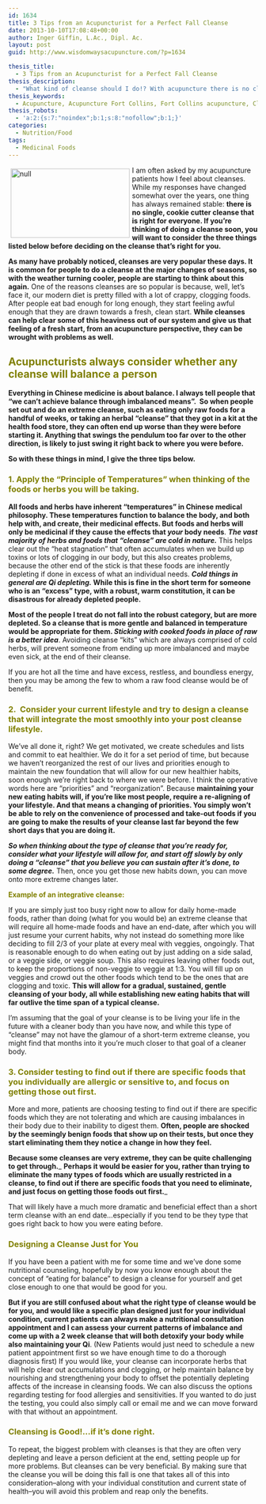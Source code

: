 ```yaml
---
id: 1634
title: 3 Tips from an Acupuncturist for a Perfect Fall Cleanse
date: 2013-10-10T17:08:48+00:00
author: Inger Giffin, L.Ac., Dipl. Ac.
layout: post
guid: http://www.wisdomwaysacupuncture.com/?p=1634

thesis_title:
  - 3 Tips from an Acupuncturist for a Perfect Fall Cleanse
thesis_description:
  - "What kind of cleanse should I do!? With acupuncture there is no cleanse that's right for everyone, so consider 3 things when deciding on a cleanse."
thesis_keywords:
  - Acupuncture, Acupuncture Fort Collins, Fort Collins acupuncture, Cleanse, Fall Cleanse
thesis_robots:
  - 'a:2:{s:7:"noindex";b:1;s:8:"nofollow";b:1;}'
categories:
  - Nutrition/Food
tags:
  - Medicinal Foods
---
```

<img src="https://origin.ih.constantcontact.com/fs124/1102844965003/img/165.jpg" alt="null" width="240" height="140" align="left" border="0" hspace="5" vspace="5" />I am often asked by my acupuncture patients how I feel about cleanses. While my responses have changed somewhat over the years, one thing has always remained stable: **there is no single, cookie cutter cleanse that is right for everyone. If you&#8217;re thinking of doing a cleanse soon, you will want to consider the three things listed below before deciding on the cleanse that&#8217;s right for you.**

**As many have probably noticed, cleanses are very popular these days. It is common for people to do a cleanse at the major changes of seasons, so with the weather turning cooler, people are starting to think about this again.** One of the reasons cleanses are so popular is because, well, let&#8217;s face it, our modern diet is pretty filled with a lot of crappy, clogging foods. After people eat bad enough for long enough, they start feeling awful enough that they are drawn towards a fresh, clean start. **While cleanses can help clear some of this heaviness out of our system and give us that feeling of a fresh start, from an acupuncture perspective, they can be wrought with problems as well.**

## <span style="color: #808000;"><strong>Acupuncturists always consider whether any cleanse will balance a person</strong></span>

**Everything in Chinese medicine is about balance. I always tell people that &#8220;we can&#8217;t achieve balance through imbalanced means&#8221;.  So when people set out and do an extreme cleanse, such as eating only raw foods for a handful of weeks, or taking an herbal &#8220;cleanse&#8221; that they got in a kit at the health food store, they can often end up worse than they were before starting it. Anything that swings the pendulum too far over to the other direction, is likely to just swing it right back to where you were before.** 

**So with these things in mind, I give the three tips below.**

### <span style="color: #808000;">1. Apply the &#8220;Principle of Temperatures&#8221; when thinking of the foods or herbs you will be taking. </span>

**All foods and herbs have inherent &#8220;temperatures&#8221; in Chinese medical philosophy. These temperatures function to balance the body, and both help with, and create, their medicinal effects. But foods and herbs will only be medicinal if they cause the effects that _your_ body needs**. _**The vast majority of herbs and foods that &#8220;cleanse&#8221; are cold in nature.**_ This helps clear out the &#8220;heat stagnation&#8221; that often accumulates when we build up toxins or lots of clogging in our body, but this also creates problems, because the other end of the stick is that these foods are inherently depleting if done in excess of what an individual needs. **_Cold things in general are Qi depleting._ While this is fine in the short term for someone who is an &#8220;excess&#8221; type, with a robust, warm constitution, it can be disastrous for already depleted people.**

**Most of the people I treat do not fall into the robust category, but are more depleted. So a cleanse that is more gentle and balanced in temperature would be appropriate for them. _Sticking with cooked foods in place of raw is a better idea_**. Avoiding cleanse &#8220;kits&#8221; which are always comprised of cold herbs, will prevent someone from ending up more imbalanced and maybe even sick, at the end of their cleanse.

If you are hot all the time and have excess, restless, and boundless energy, then you may be among the few to whom a raw food cleanse would be of benefit.

### <span style="color: #808000;">2.  Consider your current lifestyle and try to design a cleanse that will integrate the most smoothly into your post cleanse lifestyle. </span>

We&#8217;ve all done it, right? We get motivated, we create schedules and lists and commit to eat healthier. We do it for a set period of time, but because we haven&#8217;t reorganized the rest of our lives and priorities enough to maintain the new foundation that will allow for our new healthier habits, soon enough we&#8217;re right back to where we were before. I think the operative words here are &#8220;priorities&#8221; and &#8220;reorganization&#8221;. Because **maintaining your new eating habits will, if you&#8217;re like most people, require a re-aligning of your lifestyle. And that means a changing of priorities. You simply won&#8217;t be able to rely on the convenience of processed and take-out foods if you are going to make the results of your cleanse last far beyond the few short days that you are doing it.**

_**So when thinking about the type of cleanse that you&#8217;re ready for, consider what your lifestyle will allow for, and start off slowly by only doing a &#8220;cleanse&#8221; that you believe you can sustain after it&#8217;s done, to some degree.**_ Then, once you get those new habits down, you can move onto more extreme changes later.

<span style="color: #808000;"><strong>Example of an integrative cleanse:</strong></span>

If you are simply just too busy right now to allow for daily home-made foods, rather than doing (what for you would be) an extreme cleanse that will require all home-made foods and have an end-date, after which you will just resume your current habits, why not instead do something more like deciding to fill 2/3 of your plate at every meal with veggies, ongoingly. That is reasonable enough to do when eating out by just adding on a side salad, or a veggie side, or veggie soup. This also requires leaving other foods out, to keep the proportions of non-veggie to veggie at 1:3. You will fill up on veggies and crowd out the other foods which tend to be the ones that are clogging and toxic. **This will allow for a gradual, sustained, gentle cleansing of your body, all while establishing new eating habits that will far outlive the time span of a typical cleanse.**

I&#8217;m assuming that the goal of your cleanse is to be living your life in the future with a cleaner body than you have now, and while this type of &#8220;cleanse&#8221; may not have the glamour of a short-term extreme cleanse, you might find that months into it you&#8217;re much closer to that goal of a cleaner body.

### <span style="color: #993300;"><span style="color: #808000;">3. Consider testing to find out if there are specific foods that you individually are allergic or sensitive to, and focus on getting those out first.</span> </span>

More and more, patients are choosing testing to find out if there are specific foods which they are not tolerating and which are causing imbalances in their body due to their inability to digest them. **Often, people are shocked by the seemingly benign foods that show up on their tests, but once they start eliminating them they notice a change in how they feel.**

**Because some cleanses are very extreme, they can be quite challenging to get through.**_ **Perhaps it would be easier for you, rather than trying to eliminate the many types of foods which are usually restricted in a cleanse, to find out if there are specific foods that you need to eliminate, and just focus on getting those foods out first.**_

That will likely have a much more dramatic and beneficial effect than a short term cleanse with an end date&#8230;especially if you tend to be they type that goes right back to how you were eating before.

### <span style="color: #808000;">Designing a Cleanse Just for You </span>

If you have been a patient with me for some time and we&#8217;ve done some nutritional counseling, hopefully by now you know enough about the concept of &#8220;eating for balance&#8221; to design a cleanse for yourself and get close enough to one that would be good for you.

**But if you are still confused about what the right type of cleanse would be for you, and would like a specific plan designed just for your individual condition, current patients can always make a nutritional consultation appointment and I can assess your current patterns of imbalance and come up with a 2 week cleanse that will both detoxify your body while also maintaining your Qi**. (New Patients would just need to schedule a new patient appointment first so we have enough time to do a thorough diagnosis first) If you would like, your cleanse can incorporate herbs that will help clear out accumulations and clogging, or help maintain balance by nourishing and strengthening your body to offset the potentially depleting affects of the increase in cleansing foods. We can also discuss the options regarding testing for food allergies and sensitivities. If you wanted to do just the testing, you could also simply call or email me and we can move forward with that without an appointment.

### <span style="color: #808000;">Cleansing is Good!&#8230;if it&#8217;s done right. </span>

To repeat, the biggest problem with cleanses is that they are often very depleting and leave a person deficient at the end, setting people up for more problems. But cleanses can be very beneficial. By making sure that the cleanse you will be doing this fall is one that takes all of this into consideration&#8211;along with your individual constitution and current state of health&#8211;you will avoid this problem and reap only the benefits.